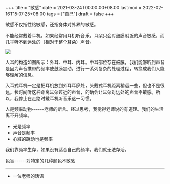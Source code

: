 +++
title = "敏感"
date = 2021-03-24T00:00:00+08:00
lastmod = 2022-02-16T15:07:25+08:00
tags = ["自己"]
draft = false
+++

敏感不仅指性格敏感，还指身体对外界的敏感。

不能经常戴着耳机。如果经常用耳机听音乐，耳朵只会对鼓膜附近的声音敏感，而几乎听不到远处的（相对于整个耳朵）声音。

![](https://static-1258637336.cos.ap-shanghai.myqcloud.com/ear.jpeg)

人耳的构造如图所示：外耳、中耳、内耳。中耳部位存在鼓膜，我们能够听到声音是因为声音携带的频率使鼓膜震动，进行一系列复杂的处理过程，转换成我们人能够理解的信息。

入耳式耳机一定是把耳机放到外耳耳廓处，头戴式耳机距离稍远一些，但也不是很远。长时间听这种距离耳朵过近的声音，的确会让耳朵对远处的声音不敏感。所以，我停止在走路时戴耳机听音乐这一习惯。

人是频率动物------老师的断言。经过思考，我觉得老师说的有道理。我们的生活离不开频率。

- 光是频率
- 声音是频率
- 心脏的跳动也是频率

我们靠频率生存，如果没有适合自己的频率，我们就无法存活。

色盲------对特定的几种颜色不敏感

---

- 一位老师的话语
